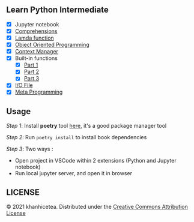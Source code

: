 ## Learn Python Intermediate

- [x] Jupyter notebook
- [x] [Comprehensions](./books/comprehensions.ipynb)
- [x] [Lamda function](./books/lambda-functions.ipynb)
- [x] [Object Oriented Programming](./books/oop.ipynb)
- [x] [Context Manager](./books/context-manager.ipynb)
- [x] Built-in functions
    - [x] [Part 1](./books/builtin-functions-1.ipynb)
    - [x] [Part 2](./books/builtin-functions-2.ipynb)
    - [x] [Part 3](./books/builtin-functions-3.ipynb)
- [x] [I/O File](./books/io-file.ipynb)
- [x] [Meta Programming](./books/meta-programming.ipynb)

## Usage

*Step 1*: Install **poetry** tool [here](https://python-poetry.org/), it's a good package manager tool

*Step 2*: Run `poetry install` to install book dependencies

*Step 3*: Two ways :

- Open project in VSCode within 2 extensions (Python and Jupyter notebook)
- Run local jupyter server, and open it in browser

## LICENSE

© 2021 khanhicetea. Distributed under the [Creative Commons Attribution License](http://creativecommons.org/licenses/by/3.0/)
